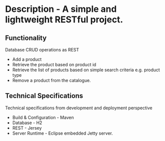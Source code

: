 # Description - A simple and lightweight RESTful project.

Functionality
---------------------
Database CRUD operations as REST
- Add a product
- Retrieve the product based on product id
- Retrieve the list of products based on simple search criteria e.g. product type
- Remove a product from the catalogue.

Technical Specifications
-------------
Technical specifications from development and deployment perspective
- Build & Configuration - Maven 
- Database - H2
- REST - Jersey
- Server Runtime - Eclipse embedded Jetty server.
